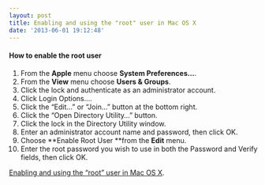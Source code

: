 ```yaml
---
layout: post
title: Enabling and using the "root" user in Mac OS X
date: '2013-06-01 19:12:48'
---
```



#### **How to enable the root user**

1. From the **Apple** menu choose **System Preferences…**.
2. From the **View** menu choose **Users & Groups**.
3. Click the lock and authenticate as an administrator account.
4. Click Login Options….
5. Click the “Edit…” or “Join…” button at the bottom right.
6. Click the “Open Directory Utility…” button.
7. Click the lock in the Directory Utility window.
8. Enter an administrator account name and password, then click OK.
9. Choose **Enable Root User **from the **Edit** menu.
10. Enter the root password you wish to use in both the Password and Verify fields, then click OK.

[Enabling and using the “root” user in Mac OS X](http://support.apple.com/kb/ht1528).


